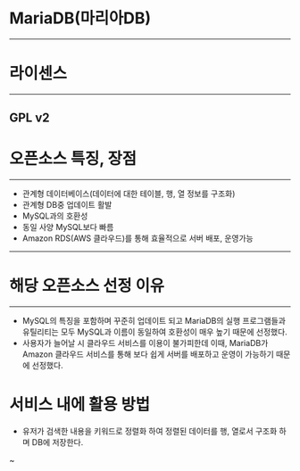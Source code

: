 # MariaDB(마리아DB)
---
# 라이센스
---
GPL v2
---
# 오픈소스 특징, 장점
---
- 관계형 데이터베이스(데이터에 대한 테이블, 행, 열 정보를 구조화)
- 관계형 DB중 업데이트 활발
- MySQL과의 호환성
- 동일 사양 MySQL보다 빠름
- Amazon RDS(AWS 클라우드)를 통해 효율적으로 서버 배포, 운영가능
---
# 해당 오픈소스 선정 이유
---
- MySQL의 특징을 포함하며 꾸준히 업데이트 되고 MariaDB의 실행 프로그램들과 유틸리티는 모두
  MySQL과 이름이 동일하여 호환성이 매우 높기 때문에 선정했다.
- 사용자가 늘어날 시 클라우드 서비스를 이용이 불가피한데 이때, MariaDB가 Amazon 클라우드 서비스를
  통해 보다 쉽게 서버를 배포하고 운영이 가능하기 때문에 선정했다.
# 서비스 내에 활용 방법
- 유저가 검색한 내용을 키워드로 정렬화 하여 정렬된 데이터를 행, 열로서 구조화 하며 DB에 저장한다.

~

